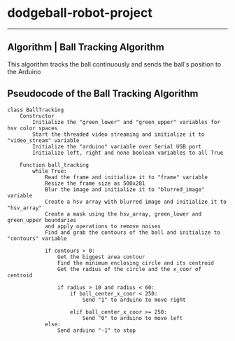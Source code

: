 # dodgeball-robot-project

------------------------------------------------------------------
Algorithm | Ball Tracking Algorithm
------------------------------------------------------------------

This algorithm tracks the ball continuously
and sends the ball's position to the Arduino

## Pseudocode of the Ball Tracking Algorithm

    class BallTracking
        Constructor
            Initialize the "green_lower" and "green_upper" variables for hsv color spaces
            Start the threaded video streaming and initialize it to "video_stream" variable
            Initialize the "arduino" variable over Serial USB port
            Initialize left, right and none boolean variables to all True

        Function ball_tracking
            while True:
                Read the frame and initialize it to "frame" variable
                Resize the frame size as 500x281
                Blur the image and initialize it to "blurred_image" variable
                Create a hsv array with blurred image and initialize it to "hsv_array"
                Create a mask using the hsv_array, green_lower and green_upper boundaries
                and apply operations to remove noises
                Find and grab the contours of the ball and initialize to "contours" variable

                if contours > 0:
                    Get the biggest area contour
                    Find the minimum enclosing circle and its centroid
                    Get the radius of the circle and the x_coor of centroid

                    if radius > 10 and radius < 60:
                        if ball_center_x_coor < 250:
                            Send "1" to arduino to move right

                        elif ball_center_x_coor >= 250:
                            Send "0" to arduino to move left
                else:
                    Send arduino "-1" to stop















